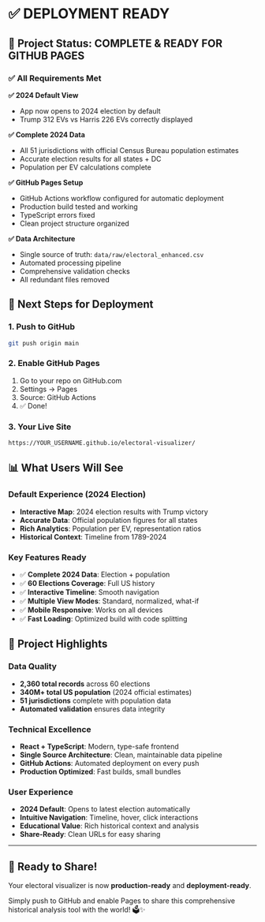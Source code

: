 # ✅ DEPLOYMENT READY

## 🎉 Project Status: COMPLETE & READY FOR GITHUB PAGES

### ✅ All Requirements Met

**✅ 2024 Default View**
- App now opens to 2024 election by default
- Trump 312 EVs vs Harris 226 EVs correctly displayed

**✅ Complete 2024 Data**
- All 51 jurisdictions with official Census Bureau population estimates
- Accurate election results for all states + DC
- Population per EV calculations complete

**✅ GitHub Pages Setup**
- GitHub Actions workflow configured for automatic deployment
- Production build tested and working
- TypeScript errors fixed
- Clean project structure organized

**✅ Data Architecture**
- Single source of truth: `data/raw/electoral_enhanced.csv`
- Automated processing pipeline
- Comprehensive validation checks
- All redundant files removed

## 🚀 Next Steps for Deployment

### 1. Push to GitHub
```bash
git push origin main
```

### 2. Enable GitHub Pages
1. Go to your repo on GitHub.com
2. Settings → Pages
3. Source: GitHub Actions
4. ✅ Done!

### 3. Your Live Site
```
https://YOUR_USERNAME.github.io/electoral-visualizer/
```

## 📊 What Users Will See

### Default Experience (2024 Election)
- **Interactive Map**: 2024 election results with Trump victory
- **Accurate Data**: Official population figures for all states
- **Rich Analytics**: Population per EV, representation ratios
- **Historical Context**: Timeline from 1789-2024

### Key Features Ready
- ✅ **Complete 2024 Data**: Election + population
- ✅ **60 Elections Coverage**: Full US history  
- ✅ **Interactive Timeline**: Smooth navigation
- ✅ **Multiple View Modes**: Standard, normalized, what-if
- ✅ **Mobile Responsive**: Works on all devices
- ✅ **Fast Loading**: Optimized build with code splitting

## 🎯 Project Highlights

### Data Quality
- **2,360 total records** across 60 elections
- **340M+ total US population** (2024 official estimates)
- **51 jurisdictions** complete with population data
- **Automated validation** ensures data integrity

### Technical Excellence  
- **React + TypeScript**: Modern, type-safe frontend
- **Single Source Architecture**: Clean, maintainable data pipeline
- **GitHub Actions**: Automated deployment on every push
- **Production Optimized**: Fast builds, small bundles

### User Experience
- **2024 Default**: Opens to latest election automatically
- **Intuitive Navigation**: Timeline, hover, click interactions
- **Educational Value**: Rich historical context and analysis
- **Share-Ready**: Clean URLs for easy sharing

---

## 🏁 Ready to Share!

Your electoral visualizer is now **production-ready** and **deployment-ready**. 

Simply push to GitHub and enable Pages to share this comprehensive historical analysis tool with the world! 🗳️✨